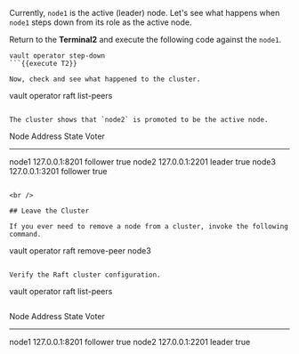 Currently, `node1` is the active (leader) node. Let's see what happens when `node1` steps down from its role as the active node.

Return to the **Terminal2** and execute the following code against the `node1`.

```
vault operator step-down
```{{execute T2}}

Now, check and see what happened to the cluster.

```
vault operator raft list-peers
```{{execute T2}}

The cluster shows that `node2` is promoted to be the active node.

```
Node     Address           State       Voter
----     -------           -----       -----
node1    127.0.0.1:8201    follower    true
node2    127.0.0.1:2201    leader      true
node3    127.0.0.1:3201    follower    true
```

<br />

## Leave the Cluster

If you ever need to remove a node from a cluster, invoke the following command.

```
vault operator raft remove-peer node3
```{{execute T2}}

Verify the Raft cluster configuration.

```
vault operator raft list-peers
```{{execute T2}}

```
Node     Address           State       Voter
----     -------           -----       -----
node1    127.0.0.1:8201    follower    true
node2    127.0.0.1:2201    leader      true
```
